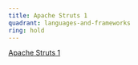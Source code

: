 ```yaml
---
title: Apache Struts 1
quadrant: languages-and-frameworks
ring: hold
---
```


[Apache Struts 1](https://en.wikipedia.org/wiki/Apache_Struts_1)
